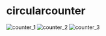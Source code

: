 # circularcounter

![counter_1](https://github.com/abi26anamo/2023-project-phase-mobile-tasks/assets/91598495/f746a41a-dfe1-41e6-81fa-ee22e084ec63)
![counter_2](https://github.com/abi26anamo/2023-project-phase-mobile-tasks/assets/91598495/c6a1076c-a293-4452-9b53-0066b8167f20)
![counter_3](https://github.com/abi26anamo/2023-project-phase-mobile-tasks/assets/91598495/a639513f-aaef-4f5f-9221-63d0b15357dc)


